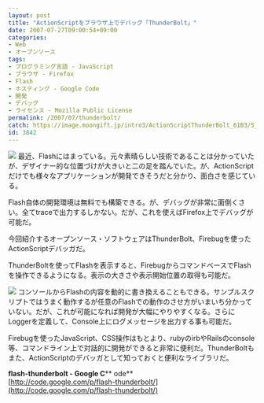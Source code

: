```yaml
---
layout: post
title: "ActionScriptをブラウザ上でデバッグ「ThunderBolt」"
date: 2007-07-27T09:00:54+09:00
categories:
- Web
- オープンソース
tags: 
- プログラミング言語 - JavaScript
- ブラウザ - Firefox
- Flash
- ホスティング - Google Code
- 開発
- デバッグ
- ライセンス - Mozilla Public License
permalink: /2007/07/thunderbolt/
catch: https://image.moongift.jp/intro3/ActionScriptThunderBolt_61B3/5_thumb.png
id: 3842
---
```

[![](https://image.moongift.jp/intro3/ActionScriptThunderBolt_61B3/6_thumb.png)](https://image.moongift.jp/intro3/ActionScriptThunderBolt_61B3/62.png) 最近、Flashにはまっている。元々素晴らしい技術であることは分かっていたが、デザイナー的な位置づけが大きいと二の足を踏んでいた。が、ActionScriptだけでも様々なアプリケーションが開発できそうだと分かり、面白さを感じている。   
  
Flash自体の開発環境は無料でも構築できる。が、デバッグが非常に面倒くさい。全てtraceで出力するしかない。だが、これを使えばFirefox上でデバッグが可能だ。   
  
今回紹介するオープンソース・ソフトウェアはThunderBolt、Firebugを使ったActionScriptデバッガだ。   
  
<!--more-->  
  
ThunderBoltを使ってFlashを表示すると、FirebugからコマンドベースでFlashを操作できるようになる。表示の大きさや表示開始位置の取得も可能だ。   
  
[![](https://image.moongift.jp/intro3/ActionScriptThunderBolt_61B3/5_thumb.png)](https://image.moongift.jp/intro3/ActionScriptThunderBolt_61B3/52.png) コンソールからFlashの内容を動的に書き換えることもできる。サンプルスクリプトではうまく動作するが任意のFlashでの動作のさせ方がいまいち分かっていない。だが、これが可能になれば開発が大幅にやりやすくなる。さらにLoggerを定義して、Console上にログメッセージを出力する事も可能だ。   
  
Firebugを使ったJavaScript、CSS操作はもとより、rubyのirbやRailsのconsole等、コマンドライン上で対話的に開発ができると非常に便利だ。ThunderBoltもまた、ActionScriptのデバッガとして知っておくと便利なライブラリだ。   
  
**flash-thunderbolt - Google C**** ode**  
[http://code.google.com/p/flash-thunderbolt/](http://code.google.com/p/flash-thunderbolt/)